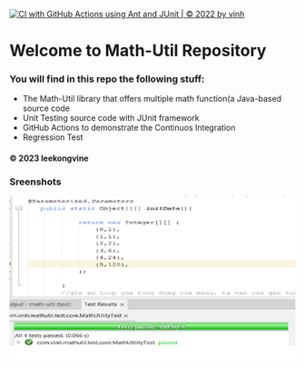 [![CI with GitHub Actions using Ant and JUnit | © 2022 by vinh](https://github.com/leekongvine123/math-ulti/actions/workflows/ant.yml/badge.svg)](https://github.com/leekongvine123/math-ulti/actions/workflows/ant.yml)

# Welcome to Math-Util Repository
### You will find in this repo the following stuff:
* The Math-Util library that offers multiple math function(a Java-based source code
* Unit Testing source code with JUnit framework
* GitHub Actions to demonstrate the Continuos Integration
* Regression Test
#### © 2023 leekongvine

### Sreenshots
![Source code with DDT &JUnit](https://github.com/leekongvine123/math-ulti/blob/main/images/DDT%20With%20JUnit.png)
